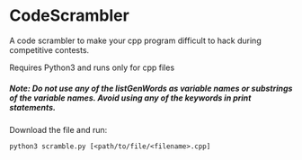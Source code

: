 # CodeScrambler
A code scrambler to make your cpp program difficult to hack during competitive contests.

Requires Python3 and runs only for cpp files

##### Note: Do not use any of the listGenWords as variable names or substrings of the variable names. Avoid using any of the keywords in print statements.

Download the file and run:

```python3 scramble.py [<path/to/file/<filename>.cpp]```



